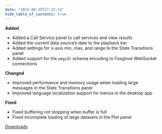 ```yaml
---
date: "2023-08-29T17:22:14"
hide_table_of_contents: true
---
```

**Added**

- Added a Call Service panel to call services and view results
- Added the current data source’s date to the playback bar
- Added settings for x-axis min, max, and range to the State Transitions panel
- Added support for the `omgidl` schema encoding to Foxglove WebSocket connections

**Changed**

- Improved performance and memory usage when loading large messages in the State Transitions panel
- Improved language localization support for menus in the desktop app

**Fixed**

- Fixed buffering not stopping when buffer is full
- Fixed incomplete loading of large datasets in the Plot panel

[Downloads](https://github.com/foxglove/studio/releases/tag/v1.68.0)
